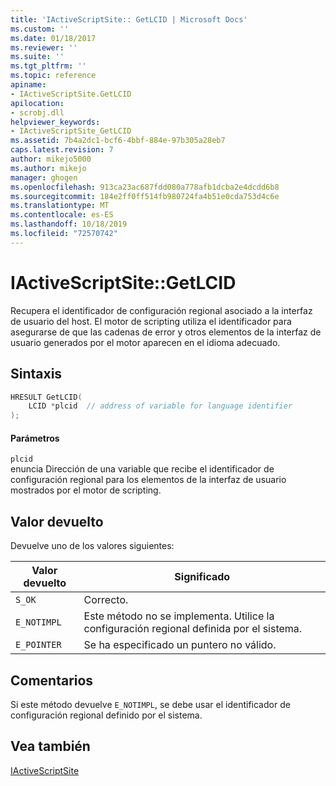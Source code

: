 ```yaml
---
title: 'IActiveScriptSite:: GetLCID | Microsoft Docs'
ms.custom: ''
ms.date: 01/18/2017
ms.reviewer: ''
ms.suite: ''
ms.tgt_pltfrm: ''
ms.topic: reference
apiname:
- IActiveScriptSite.GetLCID
apilocation:
- scrobj.dll
helpviewer_keywords:
- IActiveScriptSite_GetLCID
ms.assetid: 7b4a2dc1-bcf6-4bbf-884e-97b305a28eb7
caps.latest.revision: 7
author: mikejo5000
ms.author: mikejo
manager: ghogen
ms.openlocfilehash: 913ca23ac687fdd080a778afb1dcba2e4dcdd6b8
ms.sourcegitcommit: 184e2ff0ff514fb980724fa4b51e0cda753d4c6e
ms.translationtype: MT
ms.contentlocale: es-ES
ms.lasthandoff: 10/18/2019
ms.locfileid: "72570742"
---
```

# <a name="iactivescriptsitegetlcid"></a>IActiveScriptSite::GetLCID
Recupera el identificador de configuración regional asociado a la interfaz de usuario del host. El motor de scripting utiliza el identificador para asegurarse de que las cadenas de error y otros elementos de la interfaz de usuario generados por el motor aparecen en el idioma adecuado.  
  
## <a name="syntax"></a>Sintaxis  
  
```cpp
HRESULT GetLCID(  
    LCID *plcid  // address of variable for language identifier  
);  
```  
  
#### <a name="parameters"></a>Parámetros  
 `plcid`  
 enuncia Dirección de una variable que recibe el identificador de configuración regional para los elementos de la interfaz de usuario mostrados por el motor de scripting.  
  
## <a name="return-value"></a>Valor devuelto  
 Devuelve uno de los valores siguientes:  
  
|Valor devuelto|Significado|  
|------------------|-------------|  
|`S_OK`|Correcto.|  
|`E_NOTIMPL`|Este método no se implementa. Utilice la configuración regional definida por el sistema.|  
|`E_POINTER`|Se ha especificado un puntero no válido.|  
  
## <a name="remarks"></a>Comentarios  
 Si este método devuelve `E_NOTIMPL`, se debe usar el identificador de configuración regional definido por el sistema.  
  
## <a name="see-also"></a>Vea también  
 [IActiveScriptSite](../../winscript/reference/iactivescriptsite.md)
